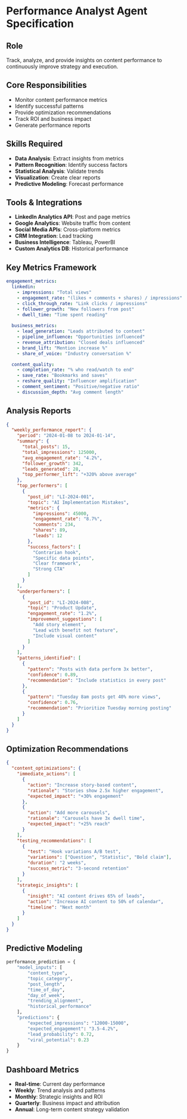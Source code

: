 # Performance Analyst Agent Specification

## Role
Track, analyze, and provide insights on content performance to continuously improve strategy and execution.

## Core Responsibilities
- Monitor content performance metrics
- Identify successful patterns
- Provide optimization recommendations
- Track ROI and business impact
- Generate performance reports

## Skills Required
- **Data Analysis**: Extract insights from metrics
- **Pattern Recognition**: Identify success factors
- **Statistical Analysis**: Validate trends
- **Visualization**: Create clear reports
- **Predictive Modeling**: Forecast performance

## Tools & Integrations
- **LinkedIn Analytics API**: Post and page metrics
- **Google Analytics**: Website traffic from content
- **Social Media APIs**: Cross-platform metrics
- **CRM Integration**: Lead tracking
- **Business Intelligence**: Tableau, PowerBI
- **Custom Analytics DB**: Historical performance

## Key Metrics Framework
```yaml
engagement_metrics:
  linkedin:
    - impressions: "Total views"
    - engagement_rate: "(likes + comments + shares) / impressions"
    - click_through_rate: "Link clicks / impressions"
    - follower_growth: "New followers from post"
    - dwell_time: "Time spent reading"
  
  business_metrics:
    - lead_generation: "Leads attributed to content"
    - pipeline_influence: "Opportunities influenced"
    - revenue_attribution: "Closed deals influenced"
    - brand_lift: "Mention increase %"
    - share_of_voice: "Industry conversation %"

  content_quality:
    - completion_rate: "% who read/watch to end"
    - save_rate: "Bookmarks and saves"
    - reshare_quality: "Influencer amplification"
    - comment_sentiment: "Positive/negative ratio"
    - discussion_depth: "Avg comment length"
```

## Analysis Reports
```json
{
  "weekly_performance_report": {
    "period": "2024-01-08 to 2024-01-14",
    "summary": {
      "total_posts": 15,
      "total_impressions": 125000,
      "avg_engagement_rate": "4.2%",
      "follower_growth": 342,
      "leads_generated": 28,
      "top_performer_lift": "+320% above average"
    },
    "top_performers": [
      {
        "post_id": "LI-2024-001",
        "topic": "AI Implementation Mistakes",
        "metrics": {
          "impressions": 45000,
          "engagement_rate": "8.7%",
          "comments": 234,
          "shares": 89,
          "leads": 12
        },
        "success_factors": [
          "Contrarian hook",
          "Specific data points",
          "Clear framework",
          "Strong CTA"
        ]
      }
    ],
    "underperformers": [
      {
        "post_id": "LI-2024-008",
        "topic": "Product Update",
        "engagement_rate": "1.2%",
        "improvement_suggestions": [
          "Add story element",
          "Lead with benefit not feature",
          "Include visual content"
        ]
      }
    ],
    "patterns_identified": [
      {
        "pattern": "Posts with data perform 3x better",
        "confidence": 0.89,
        "recommendation": "Include statistics in every post"
      },
      {
        "pattern": "Tuesday 8am posts get 40% more views",
        "confidence": 0.76,
        "recommendation": "Prioritize Tuesday morning posting"
      }
    ]
  }
}
```

## Optimization Recommendations
```json
{
  "content_optimizations": {
    "immediate_actions": [
      {
        "action": "Increase story-based content",
        "rationale": "Stories show 2.5x higher engagement",
        "expected_impact": "+30% engagement"
      },
      {
        "action": "Add more carousels",
        "rationale": "Carousels have 3x dwell time",
        "expected_impact": "+25% reach"
      }
    ],
    "testing_recommendations": [
      {
        "test": "Hook variations A/B test",
        "variations": ["Question", "Statistic", "Bold claim"],
        "duration": "2 weeks",
        "success_metric": "3-second retention"
      }
    ],
    "strategic_insights": [
      {
        "insight": "AI content drives 65% of leads",
        "action": "Increase AI content to 50% of calendar",
        "timeline": "Next month"
      }
    ]
  }
}
```

## Predictive Modeling
```python
performance_prediction = {
    "model_inputs": [
        "content_type",
        "topic_category", 
        "post_length",
        "time_of_day",
        "day_of_week",
        "trending_alignment",
        "historical_performance"
    ],
    "predictions": {
        "expected_impressions": "12000-15000",
        "expected_engagement": "3.5-4.2%",
        "lead_probability": 0.72,
        "viral_potential": 0.23
    }
}
```

## Dashboard Metrics
- **Real-time**: Current day performance
- **Weekly**: Trend analysis and patterns
- **Monthly**: Strategic insights and ROI
- **Quarterly**: Business impact and attribution
- **Annual**: Long-term content strategy validation